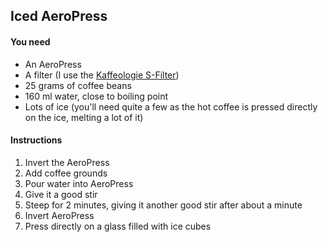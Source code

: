 ## Iced AeroPress

#### You need

- An AeroPress
- A filter (I use the [Kaffeologie S-Filter](http://kaffeologie.com/shop/s-filter-for-aeropress-coffee-makers))
- 25 grams of coffee beans
- 160 ml water, close to boiling point
- Lots of ice (you'll need quite a few as the hot coffee is pressed directly on the ice, melting a lot of it)

#### Instructions

1. Invert the AeroPress
2. Add coffee grounds
3. Pour water into AeroPress
4. Give it a good stir
5. Steep for 2 minutes, giving it another good stir after about a minute
6. Invert AeroPress
7. Press directly on a glass filled with ice cubes
